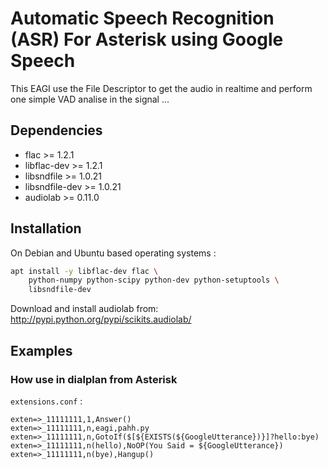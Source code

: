 # Automatic Speech Recognition (ASR) For Asterisk using Google Speech

This EAGI use the File Descriptor to get the audio in realtime and perform one simple VAD analise in the signal ... 

## Dependencies

- flac >= 1.2.1
- libflac-dev >= 1.2.1
- libsndfile >= 1.0.21
- libsndfile-dev >= 1.0.21
- audiolab >= 0.11.0

## Installation

On Debian and Ubuntu based operating systems :

```sh
apt install -y libflac-dev flac \
    python-numpy python-scipy python-dev python-setuptools \
    libsndfile-dev
```

Download and install audiolab from: http://pypi.python.org/pypi/scikits.audiolab/

## Examples

### How use in dialplan from Asterisk

`extensions.conf` :

```asterisk
exten=>_11111111,1,Answer()
exten=>_11111111,n,eagi,pahh.py
exten=>_11111111,n,GotoIf($[${EXISTS(${GoogleUtterance})}]?hello:bye)
exten=>_11111111,n(hello),NoOP(You Said = ${GoogleUtterance})
exten=>_11111111,n(bye),Hangup()
```
